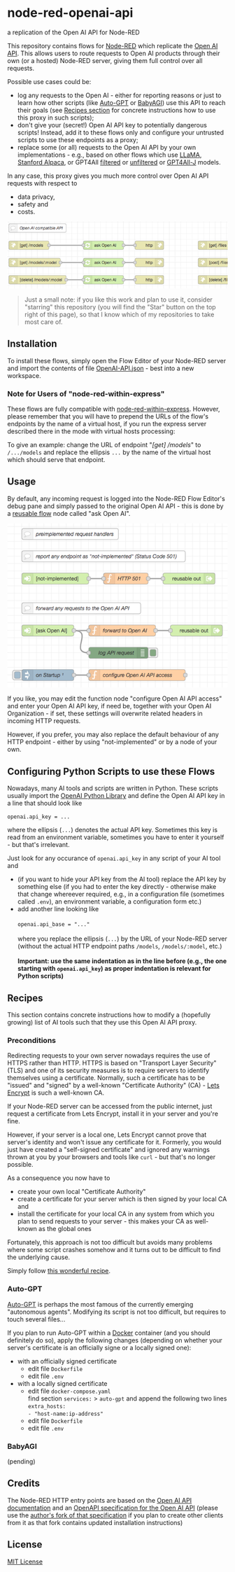 # node-red-openai-api #

a replication of the Open AI API for Node-RED

This repository contains flows for [Node-RED](https://nodered.org/) which replicate the [Open AI API](https://platform.openai.com/docs/api-reference/introduction). This allows users to route requests to Open AI products through their own (or a hosted) Node-RED server, giving them full control over all requests.

Possible use cases could be:

* log any requests to the Open AI - either for reporting reasons or just to learn how other scripts (like [Auto-GPT](https://github.com/Significant-Gravitas/Auto-GPT) or [BabyAGI](https://github.com/yoheinakajima/babyagi)) use this API to reach their goals (see [Recipes section](#recipes) for concrete instructions how to use this proxy in such scripts);
* don't give your (secret!) Open AI API key to potentially dangerous scripts! Instead, add it to these flows only and configure your untrusted scripts to use these endpoints as a proxy;
* replace some (or all) requests to the Open AI API by your own implementations - e.g., based on other flows which use [LLaMA](https://github.com/rozek/node-red-flow-llama), [Stanford Alpaca](https://github.com/rozek/node-red-flow-alpaca), or GPT4All [filtered](https://github.com/rozek/node-red-flow-gpt4all-filtered) or [unfiltered](https://github.com/rozek/node-red-flow-gpt4all-unfiltered) or [GPT4All-J](https://github.com/rozek/node-red-flow-gpt4all-j) models.

In any case, this proxy gives you much more control over Open AI API requests with respect to

* data privacy,
* safety and
* costs.

![a small detail of the whole Open AI API replica](OpenAI-API_detail.png)

> Just a small note: if you like this work and plan to use it, consider "starring" this repository (you will find the "Star" button on the top right of this page), so that I know which of my repositories to take most care of.

## Installation ##

To install these flows, simply open the Flow Editor of your Node-RED server and import the contents of file [OpenAI-API.json](./OpenAI-API.json) - best into a new workspace.

### Note for Users of "node-red-within-express" ###

These flows are fully compatible with [node-red-within-express](https://github.com/rozek/node-red-within-express). However, please remember that you will have to prepend the URLs of the flow's endpoints by the name of a virtual host, if you run the express server described there in the mode with virtual hosts processing:

To give an example: change the URL of endpoint "_[get] /models_" to `/.../models` and replace the ellipsis `...` by the name of the virtual host which should serve that endpoint.

## Usage ##

By default, any incoming request is logged into the Node-RED Flow Editor's debug pane and simply passed to the original Open AI API - this is done by a [reusable flow](https://github.com/rozek/node-red-contrib-reusable-flows) node called "ask Open AI".

![pre-implemented Open AI API Handlers](OpenAI-API-Handlers.png)

If you like, you may edit the function node "configure Open AI API access" and enter your Open AI API key, if need be, together with your Open AI Organization - if set, these settings will overwrite related headers in incoming HTTP requests.

However, if you prefer, you may also replace the default behaviour of any HTTP endpoint - either by using "not-implemented" or by a node of your own.

## Configuring Python Scripts to use these Flows ##

Nowadays, many AI tools and scripts are written in Python. These scripts usually import the [OpenAI Python Library](https://github.com/openai/openai-python) and define the Open AI API key in a line that should look like

```
openai.api_key = ...
```

where the ellipsis (`...`) denotes the actual API key. Sometimes this key is read from an environment variable, sometimes you have to enter it yourself - but that's irrelevant.

Just look for any occurance of `openai.api_key` in any script of your AI tool and

* (if you want to hide your API key from the AI tool) replace the API key by something else (if you had to enter the key directly - otherwise make that change whereever required, e.g., in a configuration file (sometimes called `.env`), an environment variable, a configuration form etc.)
* add another line looking like<br>&nbsp;<br>`openai.api_base = "..."`<br>&nbsp;<br>where you replace the ellipsis (`...`) by the URL of your Node-RED server (without the actual HTTP endpoint paths `/models`, `/models/:model`, etc.)<br>&nbsp;<br>**Important: use the same indentation as in the line before (e.g., the one starting with `openai.api_key`) as proper indentation is relevant for Python scripts)**

## Recipes ##

This section contains concrete instructions how to modify a (hopefully growing) list of AI tools such that they use this Open AI API proxy.

### Preconditions ###

Redirecting requests to your own server nowadays requires the use of HTTPS rather than HTTP. HTTPS is based on "Transport Layer Security" (TLS) and one of its security measures is to require servers to identify themselves using a certificate. Normally, such a certificate has to be "issued" and "signed" by a well-known "Certificate Authority" (CA) - [Lets Encrypt](https://letsencrypt.org) is such a well-known CA.

If your Node-RED server can be accessed from the public internet, just request a certificate from Lets Encrypt, install it in your server and you're fine.

However, if your server is a local one, Lets Encrypt cannot prove that server's identity and won't issue any certificate for it. Formerly, you would just have created a "self-signed certificate" and ignored any warnings thrown at you by your browsers and tools like `curl` - but that's no longer possible.

As a consequence you now have to

* create your own local "Certificate Authority"
* create a certificate for your server which is then signed by your local CA and
* install the certificate for your local CA in any system from which you plan to send requests to your server - this makes your CA as well-known as the global ones

Fortunately, this approach is not too difficult but avoids many problems where some script crashes somehow and it turns out to be difficult to find the underlying cause.

Simply follow [this wonderful recipe](https://deliciousbrains.com/ssl-certificate-authority-for-local-https-development/).

### Auto-GPT ###

[Auto-GPT](https://github.com/Significant-Gravitas/Auto-GPT) is perhaps the most famous of the currently emerging "autonomous agents". Modifying its script is not too difficult, but requires to touch several files...

If you plan to run Auto-GPT within a [Docker](https://www.docker.com/) container (and you should definitely do so), apply the following changes (depending on whether your server's certificate is an officially signe or a locally signed one):

* with an officially signed certificate
  * edit file `Dockerfile`
  * edit file `.env`
* with a locally signed certificate
  * edit file `docker-compose.yaml`<br>find section `services:` > `auto-gpt` and append the following two lines<br>`extra_hosts:`<br>`- "host-name:ip-address"`
  * edit file `Dockerfile`
  * edit file `.env`

### BabyAGI ###

(pending)

## Credits ##

The Node-RED HTTP entry points are based on the [Open AI API documentation](https://platform.openai.com/docs/introduction) and an [OpenAPI specification for the Open AI API](https://github.com/openai/openai-openapi) (please use the [author's fork of that specification](https://github.com/rozek/openai-openapi) if you plan to create other clients from it as that fork contains updated installation instructions)

## License ##

[MIT License](LICENSE.md)
